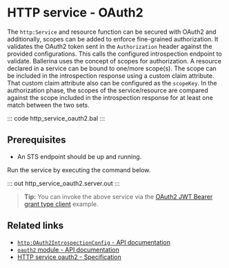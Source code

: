 # HTTP service - OAuth2

The `http:Service` and resource function can be secured with OAuth2 and additionally, scopes can be added to enforce fine-grained authorization. It validates the OAuth2 token sent in the `Authorization` header against the provided configurations. This calls the configured introspection endpoint to validate. Ballerina uses the concept of scopes for authorization. A resource declared in a service can be bound to one/more scope(s). The scope can be included in the introspection response using a custom claim attribute. That custom claim attribute also can be configured as the `scopeKey`. In the authorization phase, the scopes of the service/resource are compared against the scope included in the introspection response for at least one match between the two sets.

::: code http_service_oauth2.bal :::

## Prerequisites
- An STS endpoint should be up and running.

Run the service by executing the command below.

::: out http_service_oauth2.server.out :::

>**Tip:** You can invoke the above service via the [OAuth2 JWT Bearer grant type client](/learn/by-example/http-client-oauth2-jwt-bearer-grant-type) example.

## Related links
- [`http:OAuth2IntrospectionConfig` - API documentation](https://lib.ballerina.io/ballerina/http/latest/records/OAuth2IntrospectionConfig)
- [`oauth2` module - API documentation](https://lib.ballerina.io/ballerina/oauth2/latest/)
- [HTTP service oauth2 - Specification](/spec/http/#9114-listener---oauth2)
